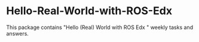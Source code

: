 # Hello-Real-World-with-ROS-Edx
This package contains "Hello (Real) World with ROS Edx "  weekly tasks and answers. 

